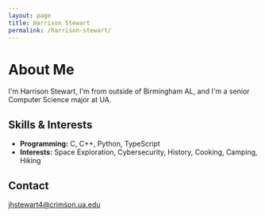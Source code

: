 ```yaml
---
layout: page
title: Harrison Stewart
permalink: /harrison-stewart/
---
```


# About Me

I'm Harrison Stewart, I'm from outside of Birmingham AL, and I'm a senior Computer Science major at UA. 

## Skills & Interests

- **Programming:** C, C++, Python, TypeScript
- **Interests:** Space Exploration, Cybersecurity, History, Cooking, Camping, Hiking

## Contact

jhstewart4@crimson.ua.edu
